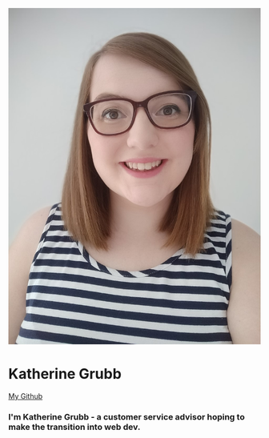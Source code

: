 ![alt text](images/Me.jpg "Me")
# Katherine Grubb
[My Github](https://github.com/84katie84)
### I'm Katherine Grubb - a customer service advisor hoping to make the transition into web dev.
